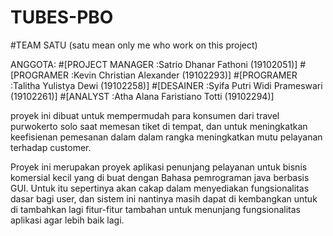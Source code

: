 # TUBES-PBO
#TEAM SATU (satu mean only me who work on this project)

ANGGOTA:
#[PROJECT MANAGER :Satrio Dhanar Fathoni        (19102051)]
#[PROGRAMER       :Kevin Christian Alexander    (19102293)]
#[PROGRAMER       :Talitha Yulistya Dewi        (19102258)]
#[DESAINER        :Syifa Putri Widi Prameswari  (19102261)]
#[ANALYST         :Atha Alana Faristiano Totti  (19102294)]


proyek ini dibuat untuk mempermudah para konsumen dari travel purwokerto
solo saat memesan tiket di tempat, dan untuk meningkatkan 
keefisienan pemesanan dalam dalam rangka meningkatkan
mutu pelayanan terhadap customer.

Proyek ini merupakan proyek aplikasi penunjang pelayanan untuk bisnis komersial kecil yang di buat dengan Bahasa pemrograman java berbasis GUI. Untuk itu sepertinya akan cakap dalam menyediakan fungsionalitas dasar bagi user, dan sistem ini nantinya masih dapat di kembangkan untuk di tambahkan lagi fitur-fitur tambahan untuk menunjang fungsionalitas aplikasi agar lebih baik lagi.




